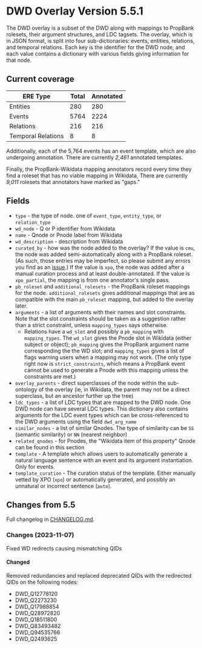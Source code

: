 # DWD Overlay Version 5.5.1

The DWD overlay is a subset of the DWD along with mappings to PropBank rolesets, their argument structures, and LDC tagsets. The overlay, which is in JSON format, is split into four sub-dictionaries: events, entities, relations, and temporal relations. Each key is the identifier for the DWD node, and each value contains a dictionary with various fields giving information for that node.

## Current coverage

| ERE Type | Total | Annotated |
| -------- | ----- | --------- |
| Entities | 280   | 280	   |
| Events   | 5764  | 2224      |
| Relations| 216   | 216       |
| Temporal Relations | 8 | 8   |

Additionally, each of the 5,764 events has an event template, which are also undergoing annotation. There are currently *2,461* annotated templates.

Finally, the PropBank-Wikidata mapping annotators record every time they find a roleset that has no viable mapping in Wikidata, There are currently *9,011* rolesets that annotators have marked as "gaps."

## Fields

- `type` - the type of node. one of `event_type`, `entity_type`, or `relation_type`
- `wd_node` - Q or P identifier from Wikidata
- `name` - Qnode or Pnode label from Wikidata
- `wd_description` - description from Wikidata
- `curated_by` - how was the node added to the overlay? If the value is `cmu`, the node was added semi-automatically along with a PropBank roleset. (As such, those entries may be imperfect, so please submit any errors you find as an [issue](https://github.com/e-spaulding/xpo/issues/new).) If the value is `xpo`, the node was added after a manual curation process and at least double-annotated. If the value is `xpo_partial`, the mapping is from one annotator's single pass.
- `pb_roleset` and `additional_rolesets` - the PropBank roleset mappings for the node. `additional_rolesets` gives additional mappings that are as compatible with the main `pb_roleset` mapping, but added to the overlay later.
- `arguments` - a list of arguments with their names and slot constraints. Note that the slot constraints should be taken as a suggestion rather than a strict constraint, unless `mapping_types` says otherwise.
	- Relations have a `wd_slot` and possibly a `pb_mapping` with `mapping_types`. The `wd_slot` gives the Pnode slot in Wikidata (either subject or object); `pb_mapping` gives the PropBank argument name corresponding the the WD slot; and `mapping_types` gives a list of flags warning users when a mapping may not work. (The only type right now is `strict_constraints`, which means a PropBank event cannot be used to generate a Pnode with this mapping unless the constraints are met.)
- `overlay_parents` - direct superclasses of the node within the sub-ontology of the overlay (ie, in Wikidata, the parent may not be a direct superclass, but an ancestor further up the tree)
- `ldc_types` - a list of LDC types that are mapped to the DWD node. One DWD node can have several LDC types. This dictionary also contains arguments for the LDC event types which can be cross-referenced to the DWD arguments using the field `dwd_arg_name`
- `similar_nodes` - a list of similar Qnodes. The type of similarity can be `SS` (semantic similarity) or `NN` (nearest neighbor) 
- `related_qnodes` - for Pnodes, the "Wikidata item of this property" Qnode can be found in this section
- `template` - A template which allows users to automatically generate a natural language sentence with an event and its argument instantiation. Only for events.
- `template_curation` - The curation status of the template. Either manually vetted by XPO (`xpo`) or automatically generated, and possibly an unnatural or incorrect sentence (`auto`).

## Changes from 5.5

Full changelog in [CHANGELOG.md](https://github.com/e-spaulding/xpo/blob/main/CHANGELOG.md).

### Changes (2023-11-07)

Fixed WD redirects causing mismatching QIDs

#### Changed

Removed redundancies and replaced deprecated QIDs with the redirected QIDs on the following nodes:

- DWD_Q12778120
- DWD_Q2273230
- DWD_Q17988854
- DWD_Q28972820
- DWD_Q18511800
- DWD_Q83493482
- DWD_Q94535766
- DWD_Q2493625